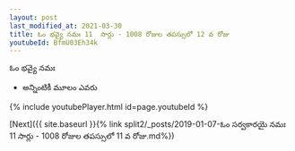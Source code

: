```yaml
---
layout: post
last_modified_at: 2021-03-30
title: ఓం భవ్యై నమః 11  సార్లు - 1008 రోజుల తపస్సులో 12 వ రోజు
youtubeId: BfmU03Eh34k
---
```

 
 
 ఓం భవ్యై నమః  
 
 -  అన్నింటికీ మూలం ఎవరు 
 
  
 
  
 
 
 
 
 
 


{% include youtubePlayer.html id=page.youtubeId %}
 
[Next]({{ site.baseurl }}{% link  split2/_posts/2019-01-07-ఓం సర్వకారయై నమః 11  సార్లు - 1008 రోజుల తపస్సులో 11 వ రోజు.md%})
 

